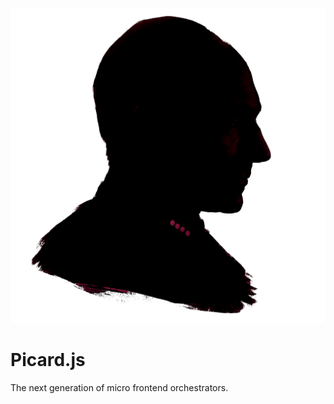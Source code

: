 [![Picard.js Logo](https://raw.githubusercontent.com/picardjs/docs/main/assets/picard-logo.png)](https://picard.js.org)

# Picard.js

The next generation of micro frontend orchestrators.

